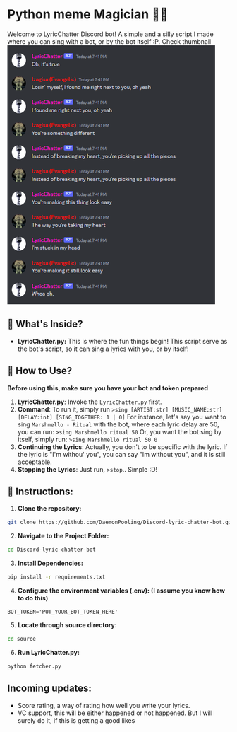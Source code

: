 # Python meme Magician 🧙‍♂️
Welcome to LyricChatter Discord bot! A simple and a silly script I made where you can sing with a bot, or by the bot itself :P. Check thumbnail
![Alt text](assets/thumb.png)

## 🌈 What's Inside?
- **LyricChatter.py:** This is where the fun things begin! This script serve as the bot's script, so it can sing a lyrics with you, or by itself! 

## 🚀 How to Use?
**Before using this, make sure you have your bot and token prepared**

1. **LyricChatter.py**: Invoke the `LyricChatter.py` first.
2. **Command**: To run it, simply run `>sing [ARTIST:str] [MUSIC_NAME:str] [DELAY:int] [SING_TOGETHER: 1 | 0]`
For instance, let's say you want to sing `Marshmello - Ritual` with the bot, where each lyric delay are 50, you can run:
`>sing Marshmello ritual 50`
Or, you want the bot sing by itself, simply run:
`>sing Marshmello ritual 50 0`
3. **Continuing the Lyrics**: Actually, you don't to be specific with the lyric. If the lyric is "I'm withou' you", you can say "Im without you", and it is still acceptable.
4. **Stopping the Lyrics**: Just run, `>stop`.. Simple :D!

## 📜 Instructions:
1. **Clone the repository:**
```bash
git clone https://github.com/DaemonPooling/Discord-lyric-chatter-bot.git
```

2. **Navigate to the Project Folder:**
```bash
cd Discord-lyric-chatter-bot
```

3. **Install Dependencies:**
```bash
pip install -r requirements.txt
```

4. **Configure the environment variables (.env): (I assume you know how to do this)**
```
BOT_TOKEN='PUT_YOUR_BOT_TOKEN_HERE'
```

5. **Locate through source directory:**
```bash
cd source
```

6. **Run LyricChatter.py:**
```bash
python fetcher.py
```

## Incoming updates:
- Score rating, a way of rating how well you write your lyrics.
- VC support, this will be either happened or not happened. But I will surely do it, if this is getting a good likes
